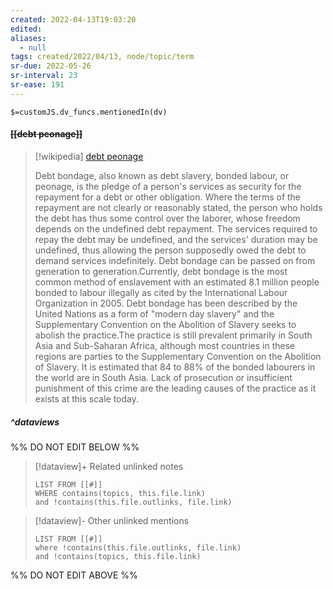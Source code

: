 ```yaml
---
created: 2022-04-13T19:03:20 
edited: 
aliases:
  - null
tags: created/2022/04/13, node/topic/term
sr-due: 2022-05-26
sr-interval: 23
sr-ease: 191
---
```

`$=customJS.dv_funcs.mentionedIn(dv)`

#### <s class="topic-title">[[debt peonage]]</s>

> [!wikipedia] [debt peonage](https://en.wikipedia.org/wiki/Debt%20bondage)
> 
> Debt bondage, also known as debt slavery, bonded labour, or peonage, is the pledge of a person's services as security for the repayment for a debt or other obligation. Where the terms of the repayment are not clearly or reasonably stated, the person who holds the debt has thus some control over the laborer, whose freedom depends on the undefined debt repayment. The services required to repay the debt may be undefined, and the services' duration may be undefined, thus allowing the person supposedly owed the debt to demand services indefinitely. Debt bondage can be passed on from generation to generation.Currently, debt bondage is the most common method of enslavement with an estimated 8.1 million people bonded to labour illegally as cited by the International Labour Organization in 2005. Debt bondage has been described by the United Nations as a form of "modern day slavery" and the Supplementary Convention on the Abolition of Slavery seeks to abolish the practice.The practice is still prevalent primarily in South Asia and Sub-Saharan Africa, although most countries in these regions are parties to the Supplementary Convention on the Abolition of Slavery. It is estimated that 84 to 88% of the bonded labourers in the world are in South Asia. Lack of prosecution or insufficient punishment of this crime are the leading causes of the practice as it exists at this scale today.
>

##### ^dataviews

%% DO NOT EDIT BELOW %%
> [!dataview]+ Related unlinked notes
> ```dataview
> LIST FROM [[#]]
> WHERE contains(topics, this.file.link)
> and !contains(this.file.outlinks, file.link)
> ```
 
> [!dataview]- Other unlinked mentions
> ```dataview
> LIST FROM [[#]]
> where !contains(this.file.outlinks, file.link)
> and !contains(topics, this.file.link)
> ```

%% DO NOT EDIT ABOVE %%

